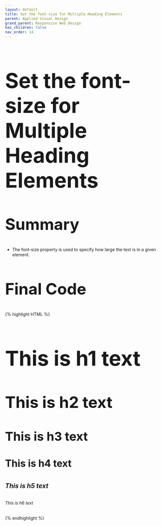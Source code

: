 ```yaml
---
layout: default
title: Set the font-size for Multiple Heading Elements
parent: Applied Visual Design
grand_parent: Responsive Web Design
has_children: false
nav_order: 14
---
```

# Set the font-size for Multiple Heading Elements
## Summary
- The font-size property is used to specify how large the text is in a given element.

## Final Code

{% highlight HTML %}
<style>
  h1 {
    font-size: 68px;
  }
  h2 {
    font-size: 52px;
  }
  h3 {
    font-size: 40px;
  }
  h4 {
    font-size: 32px;
  }
  h5 {
    font-size: 21px;
  }
  h6 {
    font-size: 14px;
  }
</style>
<h1>This is h1 text</h1>
<h2>This is h2 text</h2>
<h3>This is h3 text</h3>
<h4>This is h4 text</h4>
<h5>This is h5 text</h5>
<h6>This is h6 text</h6>
{% endhighlight %}